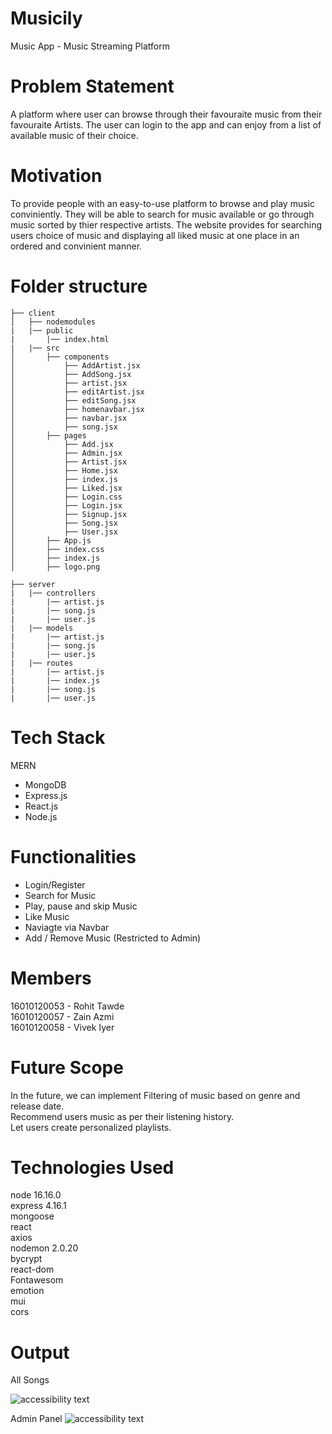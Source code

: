 # Musicily
Music App - Music Streaming Platform

# Problem Statement
A platform where user can browse through their favouraite music from their favouraite Artists. The user can login to the app and can enjoy from a list of available music of their choice.

# Motivation
To provide people with an easy-to-use platform to browse and play music conviniently. They will be able to search for music available or go through music sorted by thier respective artists. The website provides for searching users choice of music and displaying all liked music at one place in an ordered and convinient manner.

<h1 id="folderstructure">Folder structure</h1>
   
    ├── client
    │   ├── nodemodules
    |   |── public
    |       |── index.html
    |   |── src
    │       ├── components
    │           ├── AddArtist.jsx
    │           ├── AddSong.jsx
    │           ├── artist.jsx
    │           ├── editArtist.jsx
    │           ├── editSong.jsx
    │           ├── homenavbar.jsx
    │           ├── navbar.jsx
    │           ├── song.jsx
    │       ├── pages
    │           ├── Add.jsx
    │           ├── Admin.jsx
    │           ├── Artist.jsx
    │           ├── Home.jsx
    │           ├── index.js
    │           ├── Liked.jsx
    │           ├── Login.css
    │           ├── Login.jsx
    │           ├── Signup.jsx
    │           ├── Song.jsx
    │           ├── User.jsx
    │       ├── App.js
    │       ├── index.css
    │       ├── index.js
    │       ├── logo.png

    ├── server
    |   |── controllers
    |       |── artist.js
    |       |── song.js
    |       |── user.js
    |   |── models
    |       |── artist.js
    |       |── song.js
    |       |── user.js
    |   |── routes
    |       |── artist.js
    |       |── index.js
    |       |── song.js
    |       |── user.js
    

    



# Tech Stack
MERN
- MongoDB
- Express.js
- React.js
- Node.js 

# Functionalities
- Login/Register
- Search for Music
- Play, pause and skip Music
- Like Music
- Naviagte via Navbar
- Add / Remove Music (Restricted to Admin)

# Members
16010120053 - Rohit Tawde<br />
16010120057 - Zain Azmi<br />
16010120058 - Vivek Iyer<br />

# Future Scope
In the future, we can implement Filtering of music based on genre and release date.<br />
Recommend users music as per their listening history.<br />
Let users create personalized playlists.<br />

# Technologies Used
node 16.16.0<br />
express 4.16.1<br />
mongoose<br />
react<br />
axios<br />
nodemon 2.0.20<br />
bycrypt<br />
react-dom<br />
Fontawesom<br />
emotion<br />
mui<br />
cors<br />

<h1 id="output">Output</h1>

All Songs

<img src="./client/public/AllSongs.png" alt="accessibility text"><br>

Admin Panel
<img src="./client/public/AdminPanel.png" alt="accessibility text">
